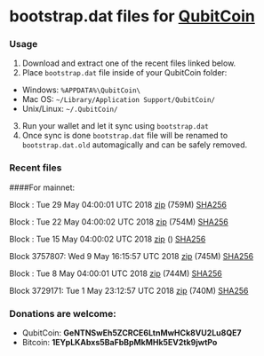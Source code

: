 # bootstrap.dat files for [QubitCoin](https://qubitcoin.cc/)

### Usage

1. Download and extract one of the recent files linked below.
2. Place `bootstrap.dat` file inside of your QubitCoin folder:
 - Windows: `%APPDATA%\QubitCoin\`
 - Mac OS: `~/Library/Application Support/QubitCoin/`
 - Unix/Linux: `~/.QubitCoin/`
3. Run your wallet and let it sync using `bootstrap.dat`
4. Once sync is done `bootstrap.dat` file will be renamed to `bootstrap.dat.old` automagically and can be safely removed.

### Recent files

####For mainnet:

Block : Tue 29 May 04:00:01 UTC 2018 [zip](https://transfer.sh/GRF85/bootstrap.dat.20180529.zip) (759M) [SHA256](https://transfer.sh/WJUB/sha256.txt)

Block : Tue 22 May 04:00:02 UTC 2018 [zip](https://transfer.sh/zT4nW/bootstrap.dat.20180522.zip) (754M) [SHA256](https://transfer.sh/pgh8r/sha256.txt)

Block : Tue 15 May 04:00:02 UTC 2018 [zip]() () [SHA256](https://transfer.sh/OaYWy/sha256.txt)

Block 3757807: Wed  9 May 16:15:57 UTC 2018 [zip](https://transfer.sh/uH44Y/bootstrap.dat.20180509.zip) (745M) [SHA256](https://transfer.sh/8LOLi/sha256.txt)

Block : Tue  8 May 04:00:01 UTC 2018 [zip](https://transfer.sh/Sm9oP/bootstrap.dat.20180508.zip) (744M) [SHA256](https://transfer.sh/fKeu8/sha256.txt)

Block 3729171: Tue  1 May 23:12:57 UTC 2018 [zip](https://transfer.sh/c0iWW/bootstrap.dat.20180501.zip) (740M) [SHA256](https://transfer.sh/TEDcj/sha256.txt)

### Donations are welcome:

- QubitCoin: **GeNTNSwEh5ZCRCE6LtnMwHCk8VU2Lu8QE7**
- Bitcoin: **1EYpLKAbxs5BaFbBpMkMHk5EV2tk9jwtPo**
